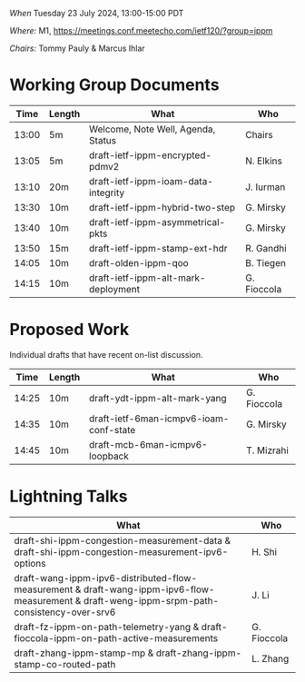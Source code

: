 *When*   Tuesday 23 July 2024, 13:00-15:00 PDT

*Where:*  M1, https://meetings.conf.meetecho.com/ietf120/?group=ippm

*Chairs:* Tommy Pauly & Marcus Ihlar

# Working Group Documents

| Time    | Length | What                                        | Who          |
|---------|--------|---------------------------------------------|--------------|
| 13:00   | 5m     | Welcome, Note Well, Agenda, Status          | Chairs       |
| 13:05   | 5m     | draft-ietf-ippm-encrypted-pdmv2             | N. Elkins    |
| 13:10   | 20m    | draft-ietf-ippm-ioam-data-integrity         | J. Iurman    |
| 13:30   | 10m    | draft-ietf-ippm-hybrid-two-step             | G. Mirsky    |
| 13:40   | 10m    | draft-ietf-ippm-asymmetrical-pkts           | G. Mirsky    |
| 13:50   | 15m    | draft-ietf-ippm-stamp-ext-hdr               | R. Gandhi    |
| 14:05   | 10m    | draft-olden-ippm-qoo                        | B. Tiegen    |
| 14:15   | 10m    | draft-ietf-ippm-alt-mark-deployment         | G. Fioccola  |

# Proposed Work

Individual drafts that have recent on-list discussion.

| Time    | Length | What                                        | Who          |
|---------|--------|---------------------------------------------|--------------|
| 14:25   | 10m    | draft-ydt-ippm-alt-mark-yang                | G. Fioccola  |
| 14:35   | 10m    | draft-ietf-6man-icmpv6-ioam-conf-state      | G. Mirsky    |
| 14:45   | 10m    | draft-mcb-6man-icmpv6-loopback              | T. Mizrahi    |

# Lightning Talks

| What                                            | Who          |
|-------------------------------------------------|--------------|
| draft-shi-ippm-congestion-measurement-data & draft-shi-ippm-congestion-measurement-ipv6-options | H. Shi  |
| draft-wang-ippm-ipv6-distributed-flow-measurement & draft-wang-ippm-ipv6-flow-measurement & draft-weng-ippm-srpm-path-consistency-over-srv6 | J. Li  |
| draft-fz-ippm-on-path-telemetry-yang & draft-fioccola-ippm-on-path-active-measurements | G. Fioccola  |
| draft-zhang-ippm-stamp-mp & draft-zhang-ippm-stamp-co-routed-path | L. Zhang  |
